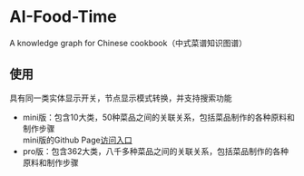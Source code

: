 # AI-Food-Time
A knowledge graph for Chinese cookbook（中式菜谱知识图谱）
## 使用
具有同一类实体显示开关，节点显示模式转换，并支持搜索功能
+ mini版：包含10大类，50种菜品之间的关联关系，包括菜品制作的各种原料和制作步骤  
mini版的Github Page[访问入口](https://ngl567.github.io/CookBook-KG/)
+ pro版：包含362大类，八千多种菜品之间的关联关系，包括菜品制作的各种原料和制作步骤
